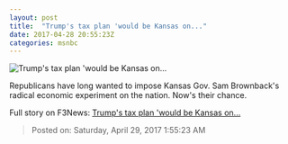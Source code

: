 ```yaml
---
layout: post
title:  "Trump's tax plan 'would be Kansas on..."
date: 2017-04-28 20:55:23Z
categories: msnbc
---
```


![Trump's tax plan 'would be Kansas on...](http://www.msnbc.com/sites/msnbc/files/styles/ratio--1_91-1--1200x630/public/kansas_governors_race.jpeg-00bb3.jpg?itok=Xz15Qvx1)

Republicans have long wanted to impose Kansas Gov. Sam Brownback's radical economic experiment on the nation. Now's their chance.


Full story on F3News: [Trump's tax plan 'would be Kansas on...](http://www.f3nws.com/n/NbneSF)

> Posted on: Saturday, April 29, 2017 1:55:23 AM
